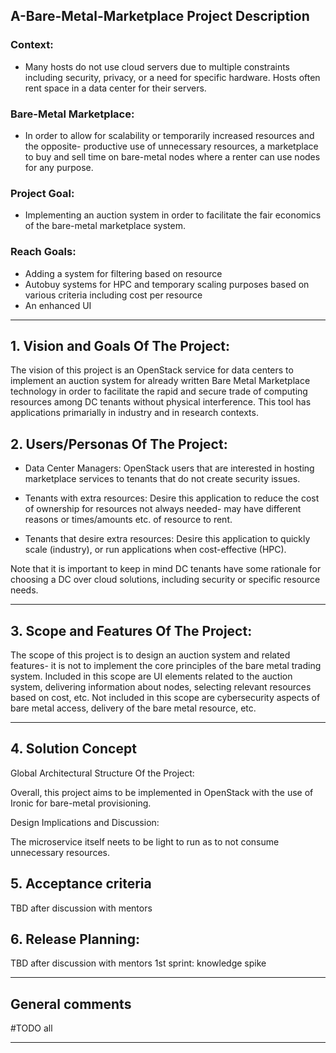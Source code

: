 ## A-Bare-Metal-Marketplace Project Description

### Context: 
- Many hosts do not use cloud servers due to multiple constraints including security, privacy, or a need for specific hardware. Hosts often rent space in a data center for their servers.

### Bare-Metal Marketplace: 
- In order to allow for scalability or temporarily increased resources and the opposite- productive use of unnecessary resources, a marketplace to buy and sell time on bare-metal nodes where a renter can use nodes for any purpose. 

### Project Goal: 
- Implementing an auction system in order to facilitate the fair economics of the bare-metal marketplace system.

### Reach Goals:
- Adding a system for filtering based on resource 
- Autobuy systems for HPC and temporary scaling purposes based on various criteria including cost per resource
- An enhanced UI

** **

## 1.   Vision and Goals Of The Project:

The vision of this project is an OpenStack service for data centers to implement an auction system for already written Bare Metal Marketplace technology in order to facilitate the rapid and secure trade of computing resources among DC tenants without physical interference. This tool has applications primarially in industry and in research contexts.

## 2. Users/Personas Of The Project:

- Data Center Managers: OpenStack users that are interested in hosting marketplace services to tenants that do not create security issues.

- Tenants with extra resources: Desire this application to reduce the cost of ownership for resources not always needed- may have different reasons or times/amounts etc. of resource to rent.

- Tenants that desire extra resources: Desire this application to quickly scale (industry), or run applications when cost-effective (HPC).

Note that it is important to keep in mind DC tenants have some rationale for choosing a DC over cloud solutions, including security or specific resource needs.

** **

## 3.   Scope and Features Of The Project:

The scope of this project is to design an auction system and related features- it is not to implement the core principles of the bare metal trading system. Included in this scope are UI elements related to the auction system, delivering information about nodes, selecting relevant resources based on cost, etc. Not included in this scope are cybersecurity aspects of bare metal access, delivery of the bare metal resource, etc. 

** **

## 4. Solution Concept

Global Architectural Structure Of the Project:

Overall, this project aims to be implemented in OpenStack with the use of Ironic for bare-metal provisioning.


Design Implications and Discussion:

The microservice itself neets to be light to run as to not consume unnecessary resources.

## 5. Acceptance criteria

TBD after discussion with mentors

## 6.  Release Planning:

TBD after discussion with mentors
1st sprint: knowledge spike

** **

## General comments

#TODO all

** **
